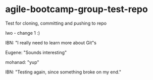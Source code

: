 # agile-bootcamp-group-test-repo
Test for cloning, committing and pushing to repo

Iwo - change 1 :)

IBN: "I really need to learn more about Git"s

Eugene: "Sounds interesting" 

mohanad: "yup"

IBN: "Testing again, since something broke on my end."
